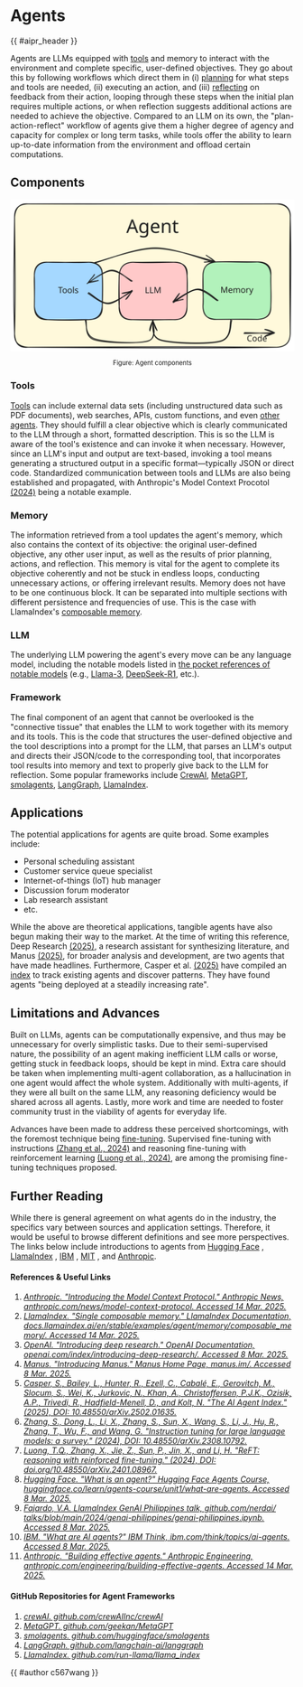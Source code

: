 <!-- markdownlint-disable-file MD033 -->

# Agents

{{ #aipr_header }}

Agents are LLMs equipped with [tools](./tool_use.md) and memory to interact
with the environment and complete specific, user-defined objectives.
They go about this by following workflows which direct them in
(i) [planning](./planning.md) for what steps and tools are needed,
(ii) executing an action, and (iii) [reflecting](./reflection.md) on feedback
from their action, looping through these steps when the initial plan requires
multiple actions, or when reflection suggests additional actions are needed to
achieve the objective.
Compared to an LLM on its own, the "plan-action-reflect" workflow of agents
give them a higher degree of agency and capacity for complex or long term
tasks, while tools offer the ability to learn up-to-date information
from the environment and offload certain computations.

## Components

<center>
<img src="./agent.svg" alt="agent"> <!-- markdownlint-disable-line MD013 -->
</center>

<div
  class="figure-caption"
  style="text-align: center; font-size: 0.8em; margin-top: 10px;"
>
Figure: Agent components
</div>

### Tools

[Tools](./tool_use.md) can include external data sets (including
unstructured data such as PDF documents), web searches, APIs, custom functions,
and even [other agents](./multi_agents.md).
They should fulfill a clear objective which is clearly communicated
to the LLM through a short, formatted description.
This is so the LLM is aware of the tool's existence and can invoke it
when necessary. However, since an LLM's input and output are text-based,
invoking a tool means generating a structured output in a specific
format—typically JSON or direct code. Standardized communication
between tools and LLMs are also being established and propagated, with
Anthropic's Model Context Procotol [(2024)](https://www.anthropic.com/news/model-context-protocol)
being a notable example.

### Memory

The information retrieved from a tool updates the agent's memory,
which also contains the context of its objective: the original
user-defined objective, any other user input, as well as the results
of prior planning, actions, and reflection.
This memory is vital for the agent to complete its objective coherently
and not be stuck in endless loops, conducting unnecessary actions,
or offering irrelevant results. Memory does not have to be one continuous
block. It can be separated into multiple sections with different persistence
and frequencies of use. This is the case with LlamaIndex's
[composable memory](https://docs.llamaindex.ai/en/stable/examples/agent/memory/composable_memory/).

### LLM

The underlying LLM powering the agent's every move can be
any language model, including the notable models listed in
[the pocket references of notable models](../../models/README.md)
(e.g., [Llama-3](../../models/llama_3.md),
[DeepSeek-R1](../../models/deepseek_r1.md), etc.).

### Framework

The final component of an agent that cannot be overlooked is the
"connective tissue" that enables the LLM to work together with its memory
and its tools. This is the code that structures the user-defined objective
and the tool descriptions into a prompt for the LLM, that parses an LLM's
output and directs their JSON/code to the corresponding tool, that incorporates
tool results into memory and text to properly give back to
the LLM for reflection. Some popular frameworks include [CrewAI](https://github.com/crewAIInc/crewAI),
[MetaGPT](https://github.com/geekan/MetaGPT),
[smolagents](https://github.com/huggingface/smolagents),
[LangGraph](https://github.com/langchain-ai/langgraph),
[LlamaIndex](https://github.com/run-llama/llama_index).

## Applications

The potential applications for agents are quite broad. Some examples include:

- Personal scheduling assistant
- Customer service queue specialist
- Internet-of-things (IoT) hub manager
- Discussion forum moderator
- Lab research assistant
- etc.

While the above are theoretical applications, tangible agents have also begun
making their way to the market. At the time of writing this reference,
Deep Research [(2025)](https://openai.com/index/introducing-deep-research/),
a research assistant for synthesizing literature,
and Manus [(2025)](https://manus.im/),
for broader analysis and development,
are two agents that have made headlines. Furthermore, Casper et al. [(2025)](https://arxiv.org/pdf/2502.01635)
have compiled an [index](https://aiagentindex.mit.edu/index/)
to track existing agents and discover patterns. They
have found agents "being deployed at a steadily increasing rate".

## Limitations and Advances

Built on LLMs, agents can be computationally expensive,
and thus may be unnecessary for overly simplistic tasks.
Due to their semi-supervised nature, the possibility of an agent
making inefficient LLM calls or worse, getting stuck in feedback loops,
should be kept in mind.
Extra care should be taken when implementing multi-agent collaboration,
as a hallucination in one agent would affect the whole system.
Additionally with multi-agents, if they were all built on the same LLM,
any reasoning deficiency would be shared across all agents.
Lastly, more work and time are needed to foster community trust
in the viability of agents for everyday life.

Advances have been made to address these perceived shortcomings,
with the foremost technique being [fine-tuning](../fine_tuning/README.md).
Supervised fine-tuning with instructions
[(Zhang et al., 2024)](https://arxiv.org/abs/2308.10792)
and reasoning fine-tuning with reinforcement learning
[(Luong et al., 2024)](https://arxiv.org/abs/2401.08967),
are among the promising fine-tuning techniques proposed.

## Further Reading

While there is general agreement on what agents do in the industry,
the specifics vary between sources and application settings. Therefore,
it would be useful to browse different definitions and see more perspectives.
The links below include introductions to agents from
[Hugging Face](https://huggingface.co/learn/agents-course/unit1/what-are-agents)
,
[LlamaIndex](https://github.com/nerdai/talks/blob/main/2024/genai-philippines/genai-philippines.ipynb)
,
[IBM](https://www.ibm.com/think/topics/ai-agents)
,
[MIT](https://aiagentindex.mit.edu/)
,
and
[Anthropic](https://www.anthropic.com/engineering/building-effective-agents).

#### References & Useful Links <!-- markdownlint-disable-line MD001 -->

1. [_Anthropic. "Introducing the Model Context Protocol." Anthropic News,
   anthropic.com/news/model-context-protocol. Accessed 14 Mar. 2025._](https://www.anthropic.com/news/model-context-protocol)
2. [_LlamaIndex. "Single composable memory." LlamaIndex Documentation,
   docs.llamaindex.ai/en/stable/examples/agent/memory/composable_memory/.
   Accessed 14 Mar. 2025._](https://docs.llamaindex.ai/en/stable/examples/agent/memory/composable_memory/)
3. [_OpenAI. "Introducing deep research." OpenAI Documentation,
   openai.com/index/introducing-deep-research/. Accessed 8 Mar. 2025._](https://openai.com/index/introducing-deep-research/)
4. [_Manus. "Introducing Manus." Manus Home Page, manus.im/.
   Accessed 8 Mar. 2025._](https://manus.im/)
5. [_Casper, S., Bailey, L., Hunter, R., Ezell, C., Cabalé, E.,
   Gerovitch, M., Slocum, S., Wei, K., Jurkovic, N., Khan, A.,
   Christoffersen, P.J.K., Ozisik, A.P., Trivedi, R., Hadfield-Menell, D.,
   and Kolt, N. "The AI Agent Index." (2025),
   DOI: 10.48550/arXiv.2502.01635._](https://arxiv.org/pdf/2502.01635)
6. [_Zhang, S., Dong, L., Li, X., Zhang, S., Sun, X., Wang, S., Li, J., Hu, R.,
   Zhang, T., Wu, F., and Wang, G. "Instruction tuning for large
   language models: a survey." (2024),
   DOI: 10.48550/arXiv.2308.10792._](https://arxiv.org/abs/2308.10792)
7. [_Luong, T.Q., Zhang, X., Jie, Z., Sun, P., Jin, X., and Li, H.
   "ReFT: reasoning with reinforced fine-tuning." (2024),
   DOI: doi.org/10.48550/arXiv.2401.08967._](https://arxiv.org/abs/2401.08967)
8. [_Hugging Face. "What is an agent?" Hugging Face Agents Course,
   huggingface.co/learn/agents-course/unit1/what-are-agents.
   Accessed 8 Mar. 2025._](https://huggingface.co/learn/agents-course/unit1/what-are-agents)
9. [_Fajardo, V.A. LlamaIndex GenAI Philippines talk, github.com/nerdai/
   talks/blob/main/2024/genai-philippines/genai-philippines.ipynb.
   Accessed 8 Mar. 2025._](https://github.com/nerdai/talks/blob/main/2024/genai-philippines/genai-philippines.ipynb)
10. [_IBM. "What are AI agents?" IBM Think, ibm.com/think/topics/ai-agents.
   Accessed 8 Mar. 2025._](https://www.ibm.com/think/topics/ai-agents)
11. [_Anthropic. "Building effective agents." Anthropic Engineering,
   anthropic.com/engineering/building-effective-agents.
   Accessed 14 Mar. 2025._](https://www.anthropic.com/engineering/building-effective-agents)

#### GitHub Repositories for Agent Frameworks

1. [_crewAI. github.com/crewAIInc/crewAI_](https://github.com/crewAIInc/crewAI)
2. [_MetaGPT. github.com/geekan/MetaGPT_](https://github.com/geekan/MetaGPT)
3. [_smolagents. github.com/huggingface/smolagents_](https://github.com/huggingface/smolagents)
4. [_LangGraph. github.com/langchain-ai/langgraph_](https://github.com/langchain-ai/langgraph)
5. [_LlamaIndex. github.com/run-llama/llama_index_](https://github.com/run-llama/llama_index)

<!-- Contributions -->

{{ #author c567wang }}
